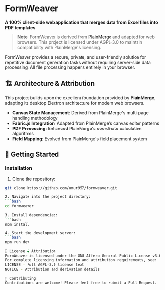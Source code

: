 # FormWeaver

**A 100% client-side web application that merges data from Excel files into PDF templates**

> **Note:** FormWeaver is derived from [PlainMerge](https://github.com/plainmerge/plainmerge) and adapted for web browsers. This project is licensed under AGPL-3.0 to maintain compatibility with PlainMerge's licensing.

FormWeaver provides a secure, private, and user-friendly solution for repetitive document generation tasks without requiring server-side data processing. All file processing happens entirely in your browser.

## 🏗️ Architecture & Attribution

This project builds upon the excellent foundation provided by **PlainMerge**, adapting its desktop Electron architecture for modern web browsers.

- **Canvas State Management**: Derived from PlainMerge's multi-page handling methodology
- **Fabric.js Integration**: Adapted from PlainMerge's canvas editor patterns
- **PDF Processing**: Enhanced PlainMerge's coordinate calculation algorithms
- **Field Mapping**: Evolved from PlainMerge's field placement system

## 🚀 Getting Started

### Installation

1. Clone the repository:
```bash
git clone https://github.com/umur957/formweaver.git

2. Navigate into the project directory:
```bash
cd formweaver

3. Install dependencies:
```bash
npm install

4. Start the development server:
```bash
npm run dev

📄 License & Attribution
FormWeaver is licensed under the GNU Affero General Public License v3.0 (AGPL-3.0).
For complete licensing information and attribution requirements, see:
LICENSE - Full AGPL-3.0 license text
NOTICE - Attribution and derivation details

🤝 Contributing
Contributions are welcome! Please feel free to submit a Pull Request.
